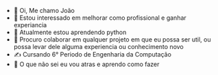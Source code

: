 - 👋 Oi, Me chamo João
- 👀 Estou interessado em melhorar como profissional e ganhar experiancia
- 🌱 Atualmente estou aprendendo python
- 💞️ Procuro colaborar em qualquer projeto em que eu possa ser util, ou possa levar dele alguma experiencia ou conhecimento novo
- ✍ Cursando 6° Periodo de Engenharia da Computação
- 🦾 O que não sei eu vou atras e aprendo como fazer
<!---
Xarazo/Xarazo is a ✨ special ✨ repository because its `README.md` (this file) appears on your GitHub profile.
You can click the Preview link to take a look at your changes.
--->

